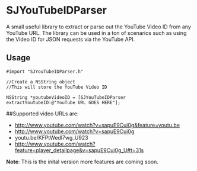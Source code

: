 SJYouTubeIDParser
=================

A small useful library to extract or parse out the YouTube Video ID from any YouTube URL. The library can be used in a ton of scenarios such as using the Video ID for JSON requests via the YouTube API.
## Usage

```
#import "SJYouTubeIDParser.h"
```

```objc
//Create a NSString object
//This will store the YouTube Video ID

NSString *youtubeVideoID = [SJYouTubeIDParser extractYoutubeID:@"YouTube URL GOES HERE"];

```
##Supported video URLs are:

- http://www.youtube.com/watch?v=sapuE9Cui0g&feature=youtu.be
- http://www.youtube.com/watch?v=sapuE9Cui0g
- youtu.be/KFPtWedl7wg_U923
- http://www.youtube.com/watch?feature=player_detailpage&v=sapuE9Cui0g_U#t=31s

**Note**: This is the inital version more features are coming soon.
